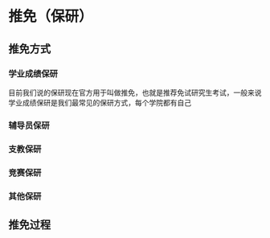 # 推免（保研）

## 推免方式

### 学业成绩保研
目前我们说的保研现在官方用于叫做推免，也就是推荐免试研究生考试，一般来说学业成绩保研是我们最常见的保研方式，每个学院都有自己
### 辅导员保研

### 支教保研

### 竞赛保研

### 其他保研

## 推免过程